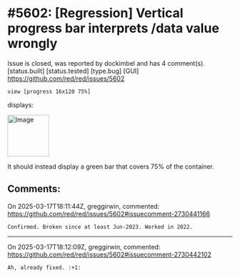 
#5602: [Regression] Vertical progress bar interprets /data value wrongly
================================================================================
Issue is closed, was reported by dockimbel and has 4 comment(s).
[status.built] [status.tested] [type.bug] [GUI]
<https://github.com/red/red/issues/5602>

```
view [progress 16x120 75%]
```
displays:

<img width="93" alt="Image" src="https://github.com/user-attachments/assets/3c6ebc3e-8241-465a-940e-4d6b17e724b6" />

It should instead display a green bar that covers 75% of the container.


Comments:
--------------------------------------------------------------------------------

On 2025-03-17T18:11:44Z, greggirwin, commented:
<https://github.com/red/red/issues/5602#issuecomment-2730441166>

    Confirmed. Broken since at least Jun-2023. Worked in 2022.

--------------------------------------------------------------------------------

On 2025-03-17T18:12:09Z, greggirwin, commented:
<https://github.com/red/red/issues/5602#issuecomment-2730442102>

    Ah, already fixed. :+1:

